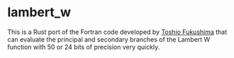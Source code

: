 # lambert_w

This is a Rust port of the Fortran code developed by [Toshio Fukushima](https://www.researchgate.net/publication/346309410_Precise_and_fast_computation_of_Lambert_W_function_by_piecewise_minimax_rational_function_approximation_with_variable_transformation) that can evaluate the principal and secondary branches of the Lambert W function with 50 or 24 bits of precision very quickly.
